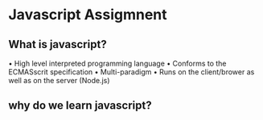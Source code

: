  # Javascript Assigmnent


 ## What is javascript?

•	High level interpreted programming language
•	Conforms to the ECMASscrit specification
•	Multi-paradigm
•	Runs on the client/brower as well as on the server (Node.js)

## why do we learn javascript?      

